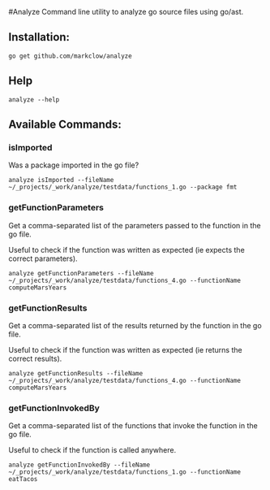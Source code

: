 #Analyze
Command line utility to analyze go source files using go/ast.

## Installation:
    go get github.com/markclow/analyze

## Help
    analyze --help
    
## Available Commands:
### isImported
Was a package imported in the go file?

    analyze isImported --fileName ~/_projects/_work/analyze/testdata/functions_1.go --package fmt

### getFunctionParameters
Get a comma-separated list of the parameters passed to the function in the go file.

Useful to check if the function was written as expected (ie expects the correct parameters).

    analyze getFunctionParameters --fileName ~/_projects/_work/analyze/testdata/functions_4.go --functionName computeMarsYears


### getFunctionResults
Get a comma-separated list of the results returned by the function in the go file.

Useful to check if the function was written as expected (ie returns the correct results).

    analyze getFunctionResults --fileName ~/_projects/_work/analyze/testdata/functions_4.go --functionName computeMarsYears


### getFunctionInvokedBy
Get a comma-separated list of the functions that invoke the function in the go file.

Useful to check if the function is called anywhere.

    analyze getFunctionInvokedBy --fileName ~/_projects/_work/analyze/testdata/functions_1.go --functionName eatTacos

